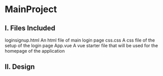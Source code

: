 # MainProject
I. Files Included
------------------
loginsignup.html            An html file of main login page
css.css                     A css file of the setup of the login page
App.vue                     A vue starter file that will be used for the homepage of the application

II. Design
-----------
